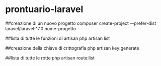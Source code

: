 # prontuario-laravel

##creazione di un nuovo progetto
composer create-project --prefer-dist laravel/laravel:^7.0 nome-progetto

##lista di tutte le funzioni di artisan
php artisan list

##creazione della chiave di crittografia
php artisan key:generate

##lista di tutte le rotte
php artisan route:list